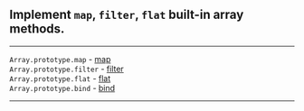 ## Implement `map`, `filter`, `flat` built-in array methods.

***
  `Array.prototype.map` - [map](map)  
  `Array.prototype.filter` - [filter](filter)  
  `Array.prototype.flat` - [flat](flat)  
  `Array.prototype.bind` - [bind](bind)  
***
